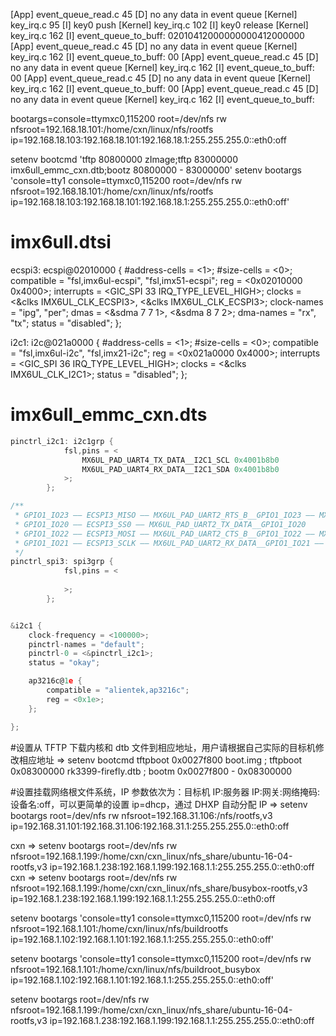 [App]     event_queue_read.c      45 [D] no any data in event queue
[Kernel]  key_irq.c       95 [I] key0 push
[Kernel]  key_irq.c      102 [I] key0 release
[Kernel]  key_irq.c      162 [I] event_queue_to_buff:
02010412000000000412000000
[App]     event_queue_read.c      45 [D] no any data in event queue
[Kernel]  key_irq.c      162 [I] event_queue_to_buff:
00
[App]     event_queue_read.c      45 [D] no any data in event queue
[Kernel]  key_irq.c      162 [I] event_queue_to_buff:
00
[App]     event_queue_read.c      45 [D] no any data in event queue
[Kernel]  key_irq.c      162 [I] event_queue_to_buff:
00
[App]     event_queue_read.c      45 [D] no any data in event queue
[Kernel]  key_irq.c      162 [I] event_queue_to_buff:


bootargs=console=ttymxc0,115200  root=/dev/nfs rw nfsroot=192.168.18.101:/home/cxn/linux/nfs/rootfs ip=192.168.18.103:192.168.18.101:192.168.18.1:255.255.255.0::eth0:off

setenv bootcmd 'tftp 80800000 zImage;tftp 83000000 imx6ull_emmc_cxn.dtb;bootz 80800000 - 83000000'
setenv bootargs 'console=tty1 console=ttymxc0,115200 root=/dev/nfs rw nfsroot=192.168.18.101:/home/cxn/linux/nfs/rootfs ip=192.168.18.103:192.168.18.101:192.168.18.1:255.255.255.0::eth0:off'

# imx6ull.dtsi
ecspi3: ecspi@02010000 {
	#address-cells = <1>;
	#size-cells = <0>;
	compatible = "fsl,imx6ul-ecspi", "fsl,imx51-ecspi";
	reg = <0x02010000 0x4000>;
	interrupts = <GIC_SPI 33 IRQ_TYPE_LEVEL_HIGH>;
	clocks = <&clks IMX6UL_CLK_ECSPI3>,
		 <&clks IMX6UL_CLK_ECSPI3>;
	clock-names = "ipg", "per";
	dmas = <&sdma 7 7 1>, <&sdma 8 7 2>;
	dma-names = "rx", "tx";
	status = "disabled";
};

i2c1: i2c@021a0000 {
    #address-cells = <1>;
    #size-cells = <0>;
    compatible = "fsl,imx6ul-i2c", "fsl,imx21-i2c";
    reg = <0x021a0000 0x4000>;
    interrupts = <GIC_SPI 36 IRQ_TYPE_LEVEL_HIGH>;
    clocks = <&clks IMX6UL_CLK_I2C1>;
    status = "disabled";
};

# imx6ull_emmc_cxn.dts
```C
pinctrl_i2c1: i2c1grp {
			fsl,pins = <
				MX6UL_PAD_UART4_TX_DATA__I2C1_SCL 0x4001b8b0
				MX6UL_PAD_UART4_RX_DATA__I2C1_SDA 0x4001b8b0
			>;
		};

/**
 * GPIO1_IO23 —— ECSPI3_MISO —— MX6UL_PAD_UART2_RTS_B__GPIO1_IO23 —— MX6UL_PAD_UART2_RTS_B__ECSPI3_MISO
 * GPIO1_IO20 —— ECSPI3_SS0 —— MX6UL_PAD_UART2_TX_DATA__GPIO1_IO20
 * GPIO1_IO22 —— ECSPI3_MOSI —— MX6UL_PAD_UART2_CTS_B__GPIO1_IO22 —— MX6UL_PAD_UART2_CTS_B__ECSPI3_MOSI
 * GPIO1_IO21 —— ECSPI3_SCLK —— MX6UL_PAD_UART2_RX_DATA__GPIO1_IO21 —— MX6UL_PAD_UART2_RX_DATA__ECSPI3_SCLK
 */
pinctrl_spi3: spi3grp {
			fsl,pins = <
				
			>;
		};


&i2c1 {
	clock-frequency = <100000>;
	pinctrl-names = "default";
	pinctrl-0 = <&pinctrl_i2c1>;
	status = "okay";

	ap3216c@1e {
		compatible = "alientek,ap3216c";
		reg = <0x1e>;
	};

};
```



#设置从 TFTP 下载内核和 dtb 文件到相应地址，用户请根据自己实际的目标机修改相应地址
=> setenv bootcmd tftpboot 0x0027f800 boot.img \; tftpboot 0x08300000 rk3399-firefly.dtb \; bootm 0x0027f800 - 0x08300000

#设置挂载网络根文件系统，IP 参数依次为：目标机 IP:服务器 IP:网关:网络掩码:设备名:off，可以更简单的设置 ip=dhcp，通过 DHXP 自动分配 IP
=> setenv bootargs root=/dev/nfs rw nfsroot=192.168.31.106:/nfs/rootfs,v3 ip=192.168.31.101:192.168.31.106:192.168.31.1:255.255.255.0::eth0:off

cxn => setenv bootargs root=/dev/nfs rw nfsroot=192.168.1.199:/home/cxn/cxn_linux/nfs_share/ubuntu-16-04-rootfs,v3 ip=192.168.1.238:192.168.1.199:192.168.1.1:255.255.255.0::eth0:off
cxn => setenv bootargs root=/dev/nfs rw nfsroot=192.168.1.199:/home/cxn/cxn_linux/nfs_share/busybox-rootfs,v3 ip=192.168.1.238:192.168.1.199:192.168.1.1:255.255.255.0::eth0:off

setenv bootargs 'console=tty1 console=ttymxc0,115200  root=/dev/nfs rw nfsroot=192.168.1.101:/home/cxn/linux/nfs/buildrootfs ip=192.168.1.102:192.168.1.101:192.168.1.1:255.255.255.0::eth0:off'

setenv bootargs 'console=tty1 console=ttymxc0,115200  root=/dev/nfs rw nfsroot=192.168.1.101:/home/cxn/linux/nfs/buildroot_busybox ip=192.168.1.102:192.168.1.101:192.168.1.1:255.255.255.0::eth0:off'


setenv bootargs root=/dev/nfs rw nfsroot=192.168.1.199:/home/cxn/cxn_linux/nfs_share/ubuntu-16-04-rootfs,v3 ip=192.168.1.238:192.168.1.199:192.168.1.1:255.255.255.0::eth0:off
